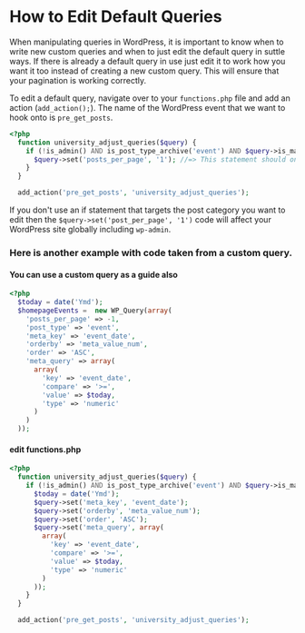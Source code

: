 # How to Edit Default Queries

When manipulating queries in WordPress, it is important to know when to write new custom queries and when to just edit the default query in suttle ways. If there is already a default query in use just edit it to work how you want it too instead of creating a new custom query. This will ensure that your pagination is working correctly.  

To edit a default query, navigate over to your `functions.php` file and add an action (`add_action();`). The name of the WordPress event that we want to hook onto is `pre_get_posts`.

```php
<?php
  function university_adjust_queries($query) {
    if (!is_admin() AND is_post_type_archive('event') AND $query->is_main_query()) {
      $query->set('posts_per_page', '1'); //=> This statement should only affect the event-archive query
    }
  }

  add_action('pre_get_posts', 'university_adjust_queries');
```

If you don't use an if statement that targets the post category you want to edit then the `$query->set('post_per_page', '1')` code will affect your WordPress site globally including `wp-admin`.

### Here is another example with code taken from a custom query.  

#### You can use a custom query as a guide also

```php
<?php
  $today = date('Ymd');
  $homepageEvents =  new WP_Query(array(
    'posts_per_page' => -1,
    'post_type' => 'event',
    'meta_key' => 'event_date',
    'orderby' => 'meta_value_num',
    'order' => 'ASC',
    'meta_query' => array(
      array(
        'key' => 'event_date',
        'compare' => '>=',
        'value' => $today,
        'type' => 'numeric'
      )
    )
  ));
```

#### edit functions.php

```php
<?php
  function university_adjust_queries($query) {
    if (!is_admin() AND is_post_type_archive('event') AND $query->is_main_query()) {
      $today = date('Ymd');
      $query->set('meta_key', 'event_date');
      $query->set('orderby', 'meta_value_num');
      $query->set('order', 'ASC');
      $query->set('meta_query', array(
        array(
          'key' => 'event_date',
          'compare' => '>=',
          'value' => $today,
          'type' => 'numeric'
        )
      ));
    }
  }

  add_action('pre_get_posts', 'university_adjust_queries');
```

